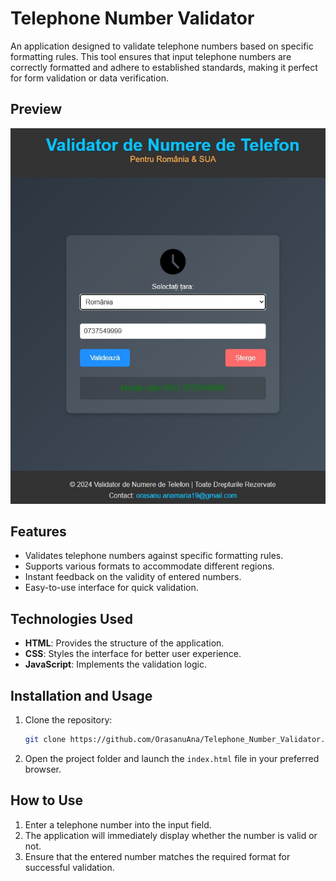 # Telephone Number Validator

An application designed to validate telephone numbers based on specific formatting rules. This tool ensures that input telephone numbers are correctly formatted and adhere to established standards, making it perfect for form validation or data verification.

## Preview

![Telephone Number Validator](https://github.com/OrasanuAna/Telephone_Number_Validator/blob/master/telephone_number_validator.jpg)

## Features

- Validates telephone numbers against specific formatting rules.
- Supports various formats to accommodate different regions.
- Instant feedback on the validity of entered numbers.
- Easy-to-use interface for quick validation.

## Technologies Used

- **HTML**: Provides the structure of the application.
- **CSS**: Styles the interface for better user experience.
- **JavaScript**: Implements the validation logic.

## Installation and Usage

1. Clone the repository:
   ```bash
   git clone https://github.com/OrasanuAna/Telephone_Number_Validator.git
   ```
2. Open the project folder and launch the `index.html` file in your preferred browser.

## How to Use

1. Enter a telephone number into the input field.
2. The application will immediately display whether the number is valid or not.
3. Ensure that the entered number matches the required format for successful validation.
